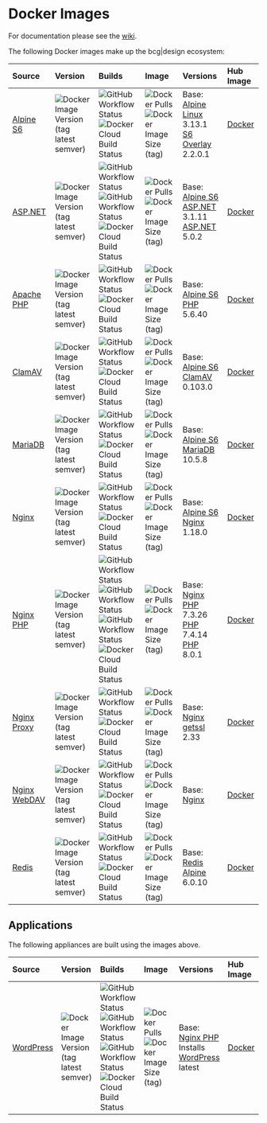 # Docker Images

For documentation please see the [wiki](https://github.com/bencgreen/docker/wiki).

The following Docker images make up the bcg|design ecosystem:

Source                                                           | Version                                                                                                    | Builds                                                                                                                                                                                                                                                                                                                                                                                                                                                                                                    | Image                                                                                                                                                                                                    | Versions                                                                                                                                                                                    | Hub Image
:--------------------------------------------------------------- | :--------------------------------------------------------------------------------------------------------- | :-------------------------------------------------------------------------------------------------------------------------------------------------------------------------------------------------------------------------------------------------------------------------------------------------------------------------------------------------------------------------------------------------------------------------------------------------------------------------------------------------------- | :------------------------------------------------------------------------------------------------------------------------------------------------------------------------------------------------------- | :------------------------------------------------------------------------------------------------------------------------------------------------------------------------------------------ | :-------------------------------------------------------
[Alpine S6](https://github.com/bencgreen/docker-alpine-s6)       | ![Docker Image Version (tag latest semver)](https://img.shields.io/docker/v/bcgdesign/alpine-s6/latest)    | ![GitHub Workflow Status](https://img.shields.io/github/workflow/status/bencgreen/docker-alpine-s6/build?label=github)<br>![Docker Cloud Build Status](https://img.shields.io/docker/cloud/build/bcgdesign/alpine-s6?label=docker)                                                                                                                                                                                                                                                                        | ![Docker Pulls](https://img.shields.io/docker/pulls/bcgdesign/alpine-s6?label=pulls)<br/>![Docker Image Size (tag)](https://img.shields.io/docker/image-size/bcgdesign/alpine-s6/latest?label=size)      | Base: [Alpine Linux](https://github.com/alpinelinux/docker-alpine) 3.13.1<br>[S6 Overlay](https://github.com/just-containers/s6-overlay) 2.2.0.1                                            | [Docker](https://hub.docker.com/r/bcgdesign/alpine-s6) 
[ASP.NET](https://github.com/bencgreen/docker-aspnet)            | ![Docker Image Version (tag latest semver)](https://img.shields.io/docker/v/bcgdesign/aspnet/latest)       | ![GitHub Workflow Status](https://img.shields.io/github/workflow/status/bencgreen/docker-aspnet/3.1-dev?label=github+3.1)<br>![GitHub Workflow Status](https://img.shields.io/github/workflow/status/bencgreen/docker-aspnet/5.0-dev?label=github+5.0)<br>![Docker Cloud Build Status](https://img.shields.io/docker/cloud/build/bcgdesign/aspnet?label=docker)                                                                                                                                           | ![Docker Pulls](https://img.shields.io/docker/pulls/bcgdesign/aspnet?label=pulls)<br/>![Docker Image Size (tag)](https://img.shields.io/docker/image-size/bcgdesign/aspnet/latest?label=size)            | Base: [Alpine S6](https://github.com/bencgreen/docker-alpine-s6)<br>[ASP.NET](https://dotnet.microsoft.com/apps/aspnet) 3.1.11<br>[ASP.NET](https://dotnet.microsoft.com/apps/aspnet) 5.0.2 | [Docker](https://hub.docker.com/r/bcgdesign/aspnet)    
[Apache PHP](https://github.com/bencgreen/docker-apache-php)     | ![Docker Image Version (tag latest semver)](https://img.shields.io/docker/v/bcgdesign/apache-php/latest)   | ![GitHub Workflow Status](https://img.shields.io/github/workflow/status/bencgreen/docker-apache-php/5.6-dev?label=github+5.6)<br>![Docker Cloud Build Status](https://img.shields.io/docker/cloud/build/bcgdesign/apache-php?label=docker)                                                                                                                                                                                                                                                                | ![Docker Pulls](https://img.shields.io/docker/pulls/bcgdesign/apache-php?label=pulls)<br/>![Docker Image Size (tag)](https://img.shields.io/docker/image-size/bcgdesign/apache-php/latest?label=size)    | Base: [Alpine S6](https://github.com/bencgreen/docker-alpine-s6)<br>[PHP](https://php.net) 5.6.40                                                                                           | [Docker](https://hub.docker.com/r/bcgdesign/apache-php)    
[ClamAV](https://github.com/bencgreen/docker-clamav)             | ![Docker Image Version (tag latest semver)](https://img.shields.io/docker/v/bcgdesign/clamav/latest)       | ![GitHub Workflow Status](https://img.shields.io/github/workflow/status/bencgreen/docker-clamav/build?label=github)<br>![Docker Cloud Build Status](https://img.shields.io/docker/cloud/build/bcgdesign/clamav?label=docker)                                                                                                                                                                                                                                                                              | ![Docker Pulls](https://img.shields.io/docker/pulls/bcgdesign/clamav?label=pulls)<br/>![Docker Image Size (tag)](https://img.shields.io/docker/image-size/bcgdesign/clamav/latest?label=size)            | Base: [Alpine S6](https://github.com/bencgreen/docker-alpine-s6)<br>[ClamAV](https://www.clamav.net) 0.103.0                                                                                | [Docker](https://hub.docker.com/r/bcgdesign/clamav)    
[MariaDB](https://github.com/bencgreen/docker-mariadb)           | ![Docker Image Version (tag latest semver)](https://img.shields.io/docker/v/bcgdesign/mariadb/latest)      | ![GitHub Workflow Status](https://img.shields.io/github/workflow/status/bencgreen/docker-mariadb/build?label=github)<br>![Docker Cloud Build Status](https://img.shields.io/docker/cloud/build/bcgdesign/mariadb?label=docker)                                                                                                                                                                                                                                                                            | ![Docker Pulls](https://img.shields.io/docker/pulls/bcgdesign/mariadb?label=pulls)<br/>![Docker Image Size (tag)](https://img.shields.io/docker/image-size/bcgdesign/mariadb/latest?label=size)          | Base: [Alpine S6](https://github.com/bencgreen/docker-alpine-s6)<br>[MariaDB](https://mariadb.org) 10.5.8                                                                                   | [Docker](https://hub.docker.com/r/bcgdesign/mariadb)   
[Nginx](https://github.com/bencgreen/docker-nginx)               | ![Docker Image Version (tag latest semver)](https://img.shields.io/docker/v/bcgdesign/nginx/latest)        | ![GitHub Workflow Status](https://img.shields.io/github/workflow/status/bencgreen/docker-nginx/build?label=github)<br>![Docker Cloud Build Status](https://img.shields.io/docker/cloud/build/bcgdesign/nginx?label=docker)                                                                                                                                                                                                                                                                                | ![Docker Pulls](https://img.shields.io/docker/pulls/bcgdesign/nginx?label=pulls)<br>![Docker Image Size (tag)](https://img.shields.io/docker/image-size/bcgdesign/nginx/latest?label=size)               | Base: [Alpine S6](https://github.com/bencgreen/docker-alpine-s6)<br>[Nginx](https://nginx.org/en/) 1.18.0                                                                                   | [Docker](https://hub.docker.com/r/bcgdesign/nginx)     
[Nginx PHP](https://github.com/bencgreen/docker-nginx-php)       | ![Docker Image Version (tag latest semver)](https://img.shields.io/docker/v/bcgdesign/nginx-php/latest)    | ![GitHub Workflow Status](https://img.shields.io/github/workflow/status/bencgreen/docker-nginx-php/7.3-dev?label=github+7.3)<br>![GitHub Workflow Status](https://img.shields.io/github/workflow/status/bencgreen/docker-nginx-php/7.4-dev?label=github+7.4)<br>![GitHub Workflow Status](https://img.shields.io/github/workflow/status/bencgreen/docker-nginx-php/8.0-edge?label=github+8.0)<br>![Docker Cloud Build Status](https://img.shields.io/docker/cloud/build/bcgdesign/nginx-php?label=docker) | ![Docker Pulls](https://img.shields.io/docker/pulls/bcgdesign/nginx-php?label=pulls)<br>![Docker Image Size (tag)](https://img.shields.io/docker/image-size/bcgdesign/nginx-php/latest?label=size)       | Base: [Nginx](https://github.com/bencgreen/docker-nginx)<br>[PHP](https://php.net) 7.3.26<br>[PHP](https://php.net) 7.4.14<br>[PHP](https://php.net) 8.0.1                                  | [Docker](https://hub.docker.com/r/bcgdesign/nginx-php) 
[Nginx Proxy](https://github.com/bencgreen/docker-nginx-proxy)   | ![Docker Image Version (tag latest semver)](https://img.shields.io/docker/v/bcgdesign/nginx-proxy/latest)  | ![GitHub Workflow Status](https://img.shields.io/github/workflow/status/bencgreen/docker-nginx-proxy/build?label=github)<br>![Docker Cloud Build Status](https://img.shields.io/docker/cloud/build/bcgdesign/nginx-proxy?label=docker)                                                                                                                                                                                                                                                                    | ![Docker Pulls](https://img.shields.io/docker/pulls/bcgdesign/nginx-proxy?label=pulls)<br>![Docker Image Size (tag)](https://img.shields.io/docker/image-size/bcgdesign/nginx-proxy/latest?label=size)   | Base: [Nginx](https://github.com/bencgreen/docker-nginx)<br>[getssl](https://github.com/srvrco/getssl) 2.33                                                                                 | [Docker](https://hub.docker.com/r/bcgdesign/nginx-proxy) 
[Nginx WebDAV](https://github.com/bencgreen/docker-nginx-webdav) | ![Docker Image Version (tag latest semver)](https://img.shields.io/docker/v/bcgdesign/nginx-webdav/latest) | ![GitHub Workflow Status](https://img.shields.io/github/workflow/status/bencgreen/docker-nginx-webdav/build?label=github)<br>![Docker Cloud Build Status](https://img.shields.io/docker/cloud/build/bcgdesign/nginx-webdav?label=docker)                                                                                                                                                                                                                                                                  | ![Docker Pulls](https://img.shields.io/docker/pulls/bcgdesign/nginx-webdav?label=pulls)<br>![Docker Image Size (tag)](https://img.shields.io/docker/image-size/bcgdesign/nginx-webdav/latest?label=size) | Base: [Nginx](https://github.com/bencgreen/docker-webdav)                                                                                                                                   | [Docker](https://hub.docker.com/r/bcgdesign/nginx-webdav) 
[Redis](https://github.com/bencgreen/docker-redis)               | ![Docker Image Version (tag latest semver)](https://img.shields.io/docker/v/bcgdesign/redis/latest)        | ![GitHub Workflow Status](https://img.shields.io/github/workflow/status/bencgreen/docker-redis/build?label=github)<br>![Docker Cloud Build Status](https://img.shields.io/docker/cloud/build/bcgdesign/redis?label=docker)                                                                                                                                                                                                                                                                                | ![Docker Pulls](https://img.shields.io/docker/pulls/bcgdesign/redis?label=pulls)<br>![Docker Image Size (tag)](https://img.shields.io/docker/image-size/bcgdesign/redis/latest?label=size)               | Base: [Redis Alpine](https://github.com/docker-library/redis) 6.0.10                                                                                                                        | [Docker](https://hub.docker.com/r/bcgdesign/redis)

## Applications

The following appliances are built using the images above.

Source                                                     | Version                                                                                                                                                                                                                                                                                                              | Builds                                                                                                                                                                                                                                                                                                                                                                                                                                                                                                     | Image                                                                                                                                                                                              | Versions                                                                                                               | Hub Image
:--------------------------------------------------------- | :------------------------------------------------------------------------------------------------------------------------------------------------------------------------------------------------------------------------------------------------------------------------------------------------------------------- | :--------------------------------------------------------------------------------------------------------------------------------------------------------------------------------------------------------------------------------------------------------------------------------------------------------------------------------------------------------------------------------------------------------------------------------------------------------------------------------------------------------- | :------------------------------------------------------------------------------------------------------------------------------------------------------------------------------------------------- | :--------------------------------------------------------------------------------------------------------------------- | :-----------------------------------------------------
[WordPress](https://github.com/bencgreen/docker-wordpress) | ![Docker Image Version (tag latest semver)](https://img.shields.io/docker/v/bcgdesign/wordpress/latest) | ![GitHub Workflow Status](https://img.shields.io/github/workflow/status/bencgreen/docker-wordpress/7.3-dev?label=github+7.3)<br>![GitHub Workflow Status](https://img.shields.io/github/workflow/status/bencgreen/docker-wordpress/7.4-dev?label=github+7.4)<br>![GitHub Workflow Status](https://img.shields.io/github/workflow/status/bencgreen/docker-wordpress/8.0-edge?label=github+8.0)<br>![Docker Cloud Build Status](https://img.shields.io/docker/cloud/build/bcgdesign/wordpress?label=docker)  | ![Docker Pulls](https://img.shields.io/docker/pulls/bcgdesign/wordpress?label=pulls)<br>![Docker Image Size (tag)](https://img.shields.io/docker/image-size/bcgdesign/wordpress/latest?label=size) | Base: [Nginx PHP](https://github.com/bencgreen/docker-nginx-php)<br>Installs [WordPress](https://wordpress.org) latest | [Docker](https://hub.docker.com/r/bcgdesign/wordpress)
